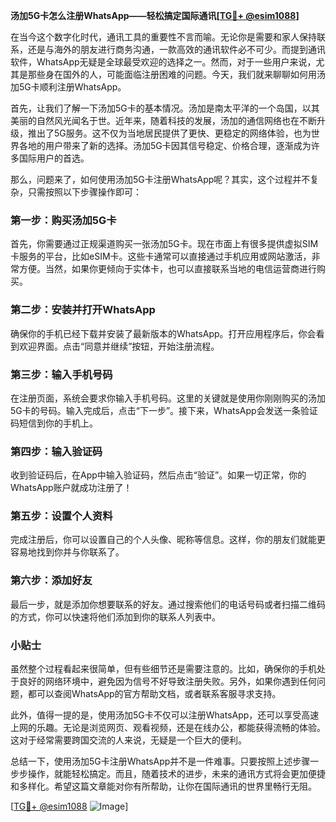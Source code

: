 **汤加5G卡怎么注册WhatsApp——轻松搞定国际通讯[[TG💪+ @esim1088](https://t.me/s/esim1088)]**

在当今这个数字化时代，通讯工具的重要性不言而喻。无论你是需要和家人保持联系，还是与海外的朋友进行商务沟通，一款高效的通讯软件必不可少。而提到通讯软件，WhatsApp无疑是全球最受欢迎的选择之一。然而，对于一些用户来说，尤其是那些身在国外的人，可能面临注册困难的问题。今天，我们就来聊聊如何用汤加5G卡顺利注册WhatsApp。

首先，让我们了解一下汤加5G卡的基本情况。汤加是南太平洋的一个岛国，以其美丽的自然风光闻名于世。近年来，随着科技的发展，汤加的通信网络也在不断升级，推出了5G服务。这不仅为当地居民提供了更快、更稳定的网络体验，也为世界各地的用户带来了新的选择。汤加5G卡因其信号稳定、价格合理，逐渐成为许多国际用户的首选。

那么，问题来了，如何使用汤加5G卡注册WhatsApp呢？其实，这个过程并不复杂，只需按照以下步骤操作即可：

### **第一步：购买汤加5G卡**

首先，你需要通过正规渠道购买一张汤加5G卡。现在市面上有很多提供虚拟SIM卡服务的平台，比如eSIM卡。这些卡通常可以直接通过手机应用或网站激活，非常方便。当然，如果你更倾向于实体卡，也可以直接联系当地的电信运营商进行购买。

### **第二步：安装并打开WhatsApp**

确保你的手机已经下载并安装了最新版本的WhatsApp。打开应用程序后，你会看到欢迎界面。点击“同意并继续”按钮，开始注册流程。

### **第三步：输入手机号码**

在注册页面，系统会要求你输入手机号码。这里的关键就是使用你刚刚购买的汤加5G卡的号码。输入完成后，点击“下一步”。接下来，WhatsApp会发送一条验证码短信到你的手机上。

### **第四步：输入验证码**

收到验证码后，在App中输入验证码，然后点击“验证”。如果一切正常，你的WhatsApp账户就成功注册了！

### **第五步：设置个人资料**

完成注册后，你可以设置自己的个人头像、昵称等信息。这样，你的朋友们就能更容易地找到你并与你联系了。

### **第六步：添加好友**

最后一步，就是添加你想要联系的好友。通过搜索他们的电话号码或者扫描二维码的方式，你可以快速将他们添加到你的联系人列表中。

### **小贴士**

虽然整个过程看起来很简单，但有些细节还是需要注意的。比如，确保你的手机处于良好的网络环境中，避免因为信号不好导致注册失败。另外，如果你遇到任何问题，都可以查阅WhatsApp的官方帮助文档，或者联系客服寻求支持。

此外，值得一提的是，使用汤加5G卡不仅可以注册WhatsApp，还可以享受高速上网的乐趣。无论是浏览网页、观看视频，还是在线办公，都能获得流畅的体验。这对于经常需要跨国交流的人来说，无疑是一个巨大的便利。

总结一下，使用汤加5G卡注册WhatsApp并不是一件难事。只要按照上述步骤一步步操作，就能轻松搞定。而且，随着技术的进步，未来的通讯方式将会更加便捷和多样化。希望这篇文章能对你有所帮助，让你在国际通讯的世界里畅行无阻。

[[TG💪+ @esim1088](https://t.me/s/esim1088) ![Image](https://i.postimg.cc/4NQfJmqS/Snipaste-2025-05-13-00-14-12.png)]